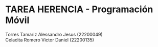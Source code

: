 # TAREA HERENCIA - Programación Móvil
Torres Tamariz Alessandro Jesus (22200049)  
Celadita Romero Victor Daniel (22200135)
